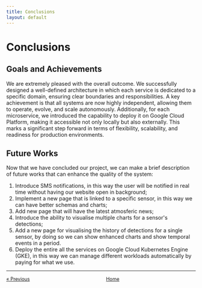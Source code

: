 ```yaml
---
title: Conclusions
layout: default
---
```

# Conclusions

## Goals and Achievements

We are extremely pleased with the overall outcome. We successfully designed a well-defined architecture in which each service is dedicated to a specific domain, ensuring clear boundaries and responsibilities. A key achievement is that all systems are now highly independent, allowing them to operate, evolve, and scale autonomously. Additionally, for each microservice, we introduced the capability to deploy it on Google Cloud Platform, making it accessible not only locally but also externally. This marks a significant step forward in terms of flexibility, scalability, and readiness for production environments.

## Future Works

Now that we have concluded our project, we can make a brief description of future works that can enhance the quality of the system:
1. Introduce SMS notifications, in this way the user will be notified in real time without having our website open in background;
2. Implement a new page that is linked to a specific sensor, in this way we can have better schemas and charts;
3. Add new page that will have the latest atmosferic news;
4. Introduce the ability to visualise multiple charts for a sensor's detections;
5. Add a new page for visualising the history of detections for a single sensor, by doing so we can show enhanced charts and show temporal events in a period.
6. Deploy the entire all the services on Google Cloud Kubernetes Engine (GKE), in this way we can manage different workloads automatically by paying for what we use.

---

<div style="display: flex; justify-content: space-between; align-items: center; font-size: 0.9em;">
  <a href="/er-climate-monitor/5-deployment.html">&laquo; Previous</a>
  <a href="/er-climate-monitor/index.html" style="text-align: center;">Home</a>
  <span></span>
</div>

